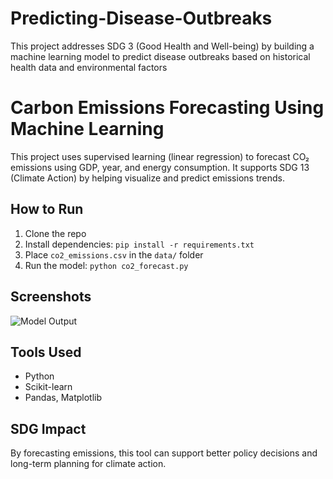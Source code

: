 # Predicting-Disease-Outbreaks
This project addresses SDG 3 (Good Health and Well-being) by building a machine learning model to predict disease outbreaks based on historical health data and environmental factors


# Carbon Emissions Forecasting Using Machine Learning

This project uses supervised learning (linear regression) to forecast CO₂ emissions using GDP, year, and energy consumption. It supports SDG 13 (Climate Action) by helping visualize and predict emissions trends.

## How to Run

1. Clone the repo
2. Install dependencies: `pip install -r requirements.txt`
3. Place `co2_emissions.csv` in the `data/` folder
4. Run the model: `python co2_forecast.py`

## Screenshots

![Model Output](screenshots/model_plot.png)

## Tools Used

- Python
- Scikit-learn
- Pandas, Matplotlib

## SDG Impact

By forecasting emissions, this tool can support better policy decisions and long-term planning for climate action.
